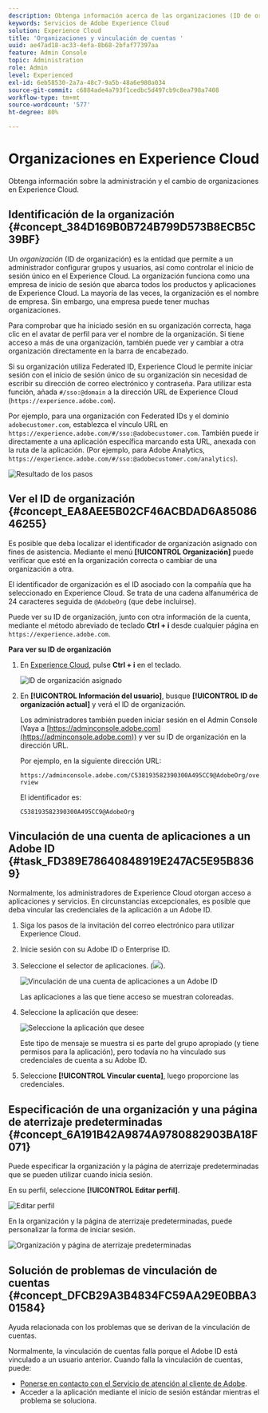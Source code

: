 ```yaml
---
description: Obtenga información acerca de las organizaciones (ID de organización de IMS) y la vinculación de cuentas de solución a Experience Cloud.
keywords: Servicios de Adobe Experience Cloud
solution: Experience Cloud
title: 'Organizaciones y vinculación de cuentas '
uuid: ae47ad18-ac33-4efa-8b68-2bfaf77397aa
feature: Admin Console
topic: Administration
role: Admin
level: Experienced
exl-id: 6eb58530-2a7a-48c7-9a5b-48a6e980a034
source-git-commit: c6884ade4a793f1cedbc5d497cb9c8ea798a7408
workflow-type: tm+mt
source-wordcount: '577'
ht-degree: 80%

---
```


# Organizaciones en Experience Cloud

Obtenga información sobre la administración y el cambio de organizaciones en Experience Cloud.

## Identificación de la organización {#concept_384D169B0B724B799D573B8ECB5C39BF}

Un *organización* (ID de organización) es la entidad que permite a un administrador configurar grupos y usuarios, así como controlar el inicio de sesión único en el Experience Cloud. La organización funciona como una empresa de inicio de sesión que abarca todos los productos y aplicaciones de Experience Cloud. La mayoría de las veces, la organización es el nombre de empresa. Sin embargo, una empresa puede tener muchas organizaciones.

Para comprobar que ha iniciado sesión en su organización correcta, haga clic en el avatar de perfil para ver el nombre de la organización. Si tiene acceso a más de una organización, también puede ver y cambiar a otra organización directamente en la barra de encabezado.

Si su organización utiliza Federated ID, Experience Cloud le permite iniciar sesión con el inicio de sesión único de su organización sin necesidad de escribir su dirección de correo electrónico y contraseña. Para utilizar esta función, añada `#/sso:@domain` a la dirección URL de Experience Cloud (`https://experience.adobe.com`).

Por ejemplo, para una organización con Federated IDs y el dominio `adobecustomer.com`, establezca el vínculo URL en `https://experience.adobe.com/#/sso:@adobecustomer.com`. También puede ir directamente a una aplicación específica marcando esta URL, anexada con la ruta de la aplicación. (Por ejemplo, para Adobe Analytics, `https://experience.adobe.com/#/sso:@adobecustomer.com/analytics`).

![Resultado de los pasos](assets/organization-switch.png)

## Ver el ID de organización {#concept_EA8AEE5B02CF46ACBDAD6A8508646255}

Es posible que deba localizar el identificador de organización asignado con fines de asistencia. Mediante el menú **[!UICONTROL Organización]** puede verificar que esté en la organización correcta o cambiar de una organización a otra.

El identificador de organización es el ID asociado con la compañía que ha seleccionado en Experience Cloud. Se trata de una cadena alfanumérica de 24 caracteres seguida de `@AdobeOrg` (que debe incluirse).

Puede ver su ID de organización, junto con otra información de la cuenta, mediante el método abreviado de teclado **Ctrl + i** desde cualquier página en `https://experience.adobe.com`.

**Para ver su ID de organización**

1. En [Experience Cloud](https://experience.adobe.com), pulse **Ctrl + i** en el teclado.

   ![ID de organización asignado](assets/assigned-organization.png)

1. En **[!UICONTROL Información del usuario]**, busque **[!UICONTROL ID de organización actual]** y verá el ID de organización.

   Los administradores también pueden iniciar sesión en el Admin Console (Vaya a [https://adminconsole.adobe.com](https://adminconsole.adobe.com)) y ver su ID de organización en la dirección URL.

   Por ejemplo, en la siguiente dirección URL:

   `https://adminconsole.adobe.com/C538193582390300A495CC9@AdobeOrg/overview`

   El identificador es:

   `C538193582390300A495CC9@AdobeOrg`

## Vinculación de una cuenta de aplicaciones a un Adobe ID {#task_FD389E78640848919E247AC5E95B8369}

Normalmente, los administradores de Experience Cloud otorgan acceso a aplicaciones y servicios. En circunstancias excepcionales, es posible que deba vincular las credenciales de la aplicación a un Adobe ID.

1. Siga los pasos de la invitación del correo electrónico para utilizar Experience Cloud.
1. Inicie sesión con su Adobe ID o Enterprise ID.
1. Seleccione el selector de aplicaciones. (![](assets/menu-icon.png)).

   ![Vinculación de una cuenta de aplicaciones a un Adobe ID](assets/solutions-active.png)

   Las aplicaciones a las que tiene acceso se muestran coloreadas.
1. Seleccione la aplicación que desee:

   ![Seleccione la aplicación que desee](assets/analytics-link-accounts.png)

   Este tipo de mensaje se muestra si es parte del grupo apropiado (y tiene permisos para la aplicación), pero todavía no ha vinculado sus credenciales de cuenta a su Adobe ID.
1. Seleccione **[!UICONTROL Vincular cuenta]**, luego proporcione las credenciales.

## Especificación de una organización y una página de aterrizaje predeterminadas {#concept_6A191B42A9874A9780882903BA18F071}

Puede especificar la organización y la página de aterrizaje predeterminadas que se pueden utilizar cuando inicia sesión.

En su perfil, seleccione **[!UICONTROL Editar perfil]**.

![Editar perfil](assets/edit-profile.png)

En la organización y la página de aterrizaje predeterminadas, puede personalizar la forma de iniciar sesión.

![Organización y página de aterrizaje predeterminadas](assets/default-organization.png)

## Solución de problemas de vinculación de cuentas {#concept_DFCB29A3B4834FC59AA29E0BBA301584}

Ayuda relacionada con los problemas que se derivan de la vinculación de cuentas.

Normalmente, la vinculación de cuentas falla porque el Adobe ID está vinculado a un usuario anterior. Cuando falla la vinculación de cuentas, puede:

* [Ponerse en contacto con el Servicio de atención al cliente de Adobe](https://experienceleague.adobe.com/?support-solution=General&amp;lang=es#support).
* Acceder a la aplicación mediante el inicio de sesión estándar mientras el problema se soluciona.
